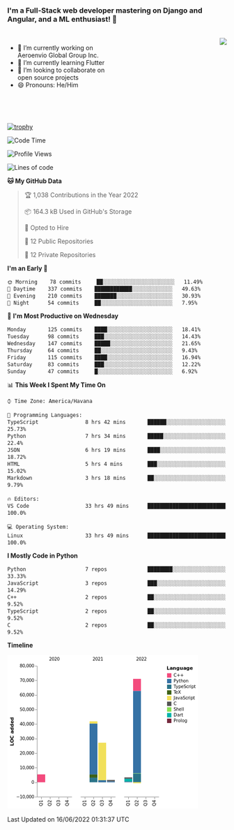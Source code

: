 ### I'm a Full-Stack web developer mastering on Django and Angular, and a ML enthusiast!  👋

<br/>

<img align="right" height="250"  src="https://media1.giphy.com/media/qgQUggAC3Pfv687qPC/giphy.gif?cid=ecf05e470ttfxgsj072btembitu1zn4ti3t3cdyg4jo5b3by&rid=giphy.gif&ct=g" />

 <div style="width:50%">
    <ul>
      <li>🔭 I’m currently working on Aeroenvio Global Group Inc.</li>
      <li>🌱 I’m currently learning Flutter</li>
      <li>👯 I’m looking to collaborate on open source projects</li>
      <li>😄 Pronouns: He/Him</li>
<!--       <li>⚡ Fun fact: I started my first professional project for a company as web dev without knowing any JS </li> -->
    </ul>
  </div>
  
<br/><br/><br/>

[![trophy](https://github-profile-trophy.vercel.app/?username=dfg-98&row=3&column=3&theme=monokai)](https://github.com/ryo-ma/github-profile-trophy)


<!--START_SECTION:waka-->
![Code Time](http://img.shields.io/badge/Code%20Time-270%20hrs%2051%20mins-blue)

![Profile Views](http://img.shields.io/badge/Profile%20Views-23-blue)

![Lines of code](https://img.shields.io/badge/From%20Hello%20World%20I%27ve%20Written-150%20Thousand%20lines%20of%20code-blue)

**🐱 My GitHub Data** 

> 🏆 1,038 Contributions in the Year 2022
 > 
> 📦 164.3 kB Used in GitHub's Storage 
 > 
> 💼 Opted to Hire
 > 
> 📜 12 Public Repositories 
 > 
> 🔑 12 Private Repositories  
 > 
**I'm an Early 🐤** 

```text
🌞 Morning    78 commits     ██░░░░░░░░░░░░░░░░░░░░░░░   11.49% 
🌆 Daytime    337 commits    ████████████░░░░░░░░░░░░░   49.63% 
🌃 Evening    210 commits    ███████░░░░░░░░░░░░░░░░░░   30.93% 
🌙 Night      54 commits     ██░░░░░░░░░░░░░░░░░░░░░░░   7.95%

```
📅 **I'm Most Productive on Wednesday** 

```text
Monday       125 commits    ████░░░░░░░░░░░░░░░░░░░░░   18.41% 
Tuesday      98 commits     ███░░░░░░░░░░░░░░░░░░░░░░   14.43% 
Wednesday    147 commits    █████░░░░░░░░░░░░░░░░░░░░   21.65% 
Thursday     64 commits     ██░░░░░░░░░░░░░░░░░░░░░░░   9.43% 
Friday       115 commits    ████░░░░░░░░░░░░░░░░░░░░░   16.94% 
Saturday     83 commits     ███░░░░░░░░░░░░░░░░░░░░░░   12.22% 
Sunday       47 commits     █░░░░░░░░░░░░░░░░░░░░░░░░   6.92%

```


📊 **This Week I Spent My Time On** 

```text
⌚︎ Time Zone: America/Havana

💬 Programming Languages: 
TypeScript               8 hrs 42 mins       ██████░░░░░░░░░░░░░░░░░░░   25.73% 
Python                   7 hrs 34 mins       █████░░░░░░░░░░░░░░░░░░░░   22.4% 
JSON                     6 hrs 19 mins       ████░░░░░░░░░░░░░░░░░░░░░   18.72% 
HTML                     5 hrs 4 mins        ███░░░░░░░░░░░░░░░░░░░░░░   15.02% 
Markdown                 3 hrs 18 mins       ██░░░░░░░░░░░░░░░░░░░░░░░   9.79%

🔥 Editors: 
VS Code                  33 hrs 49 mins      █████████████████████████   100.0%

💻 Operating System: 
Linux                    33 hrs 49 mins      █████████████████████████   100.0%

```

**I Mostly Code in Python** 

```text
Python                   7 repos             ████████░░░░░░░░░░░░░░░░░   33.33% 
JavaScript               3 repos             ███░░░░░░░░░░░░░░░░░░░░░░   14.29% 
C++                      2 repos             ██░░░░░░░░░░░░░░░░░░░░░░░   9.52% 
TypeScript               2 repos             ██░░░░░░░░░░░░░░░░░░░░░░░   9.52% 
C                        2 repos             ██░░░░░░░░░░░░░░░░░░░░░░░   9.52%

```


**Timeline**

![Chart not found](https://raw.githubusercontent.com/dfg-98/dfg-98/main/charts/bar_graph.png) 


 Last Updated on 16/06/2022 01:31:37 UTC
<!--END_SECTION:waka-->
